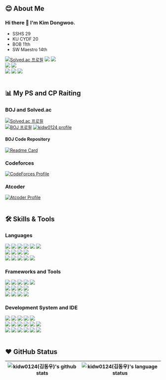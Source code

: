 
<!--
**kidw0124/kidw0124** is a ✨ _special_ ✨ repository because its `README.md` (this file) appears on your GitHub profile.

Here are some ideas to get you started:

- 🔭 I’m currently working on ...
- 🌱 I’m currently learning ...
- 👯 I’m looking to collaborate on ...
- 🤔 I’m looking for help with ...
- 💬 Ask me about ...
- 📫 How to reach me: ...
- 😄 Pronouns: ...
- ⚡ Fun fact: ...
-->

## 😊 About Me
### Hi there 👋 I'm Kim Dongwoo.
- SSHS 29
- KU CYDF 20
- BOB 11th
- SW Maestro 14th

[![Solved.ac
프로필](http://mazassumnida.wtf/api/mini/generate_badge?boj=kidw0124)](https://solved.ac/kidw0124)
<a href="https://codeforces.com/profile/kidw0124" target="_blank"><img src="https://img.shields.io/badge/Codeforces-1F8ACB?style=flat-square&logo=Codeforces&logoColor=white"/></a>
<a href="https://www.kaggle.com/kidw0124" target="_blank"><img src="https://img.shields.io/badge/kaggle-20BEFF?style=flat-square&logo=Kaggle&logoColor=white"/></a>
<br>
<a href="mailto:kidw0124@naver.com" target="_blank"><img src="https://img.shields.io/badge/kidw0124@naver.com-03C75A?style=flat-square&logo=Naver&logoColor=white"/></a>
<a href="mailto:kidw0124@gmail.com" target="_blank"><img src="https://img.shields.io/badge/kidw0124@gmail.com-EA4335?style=flat-square&logo=Gmail&logoColor=white"/></a>
<br>
<a href="https://kidw0124.github.io/" target="_blank"><img src="https://img.shields.io/badge/Blog-FF9900?style=flat-square&logo=GitHub%20Sponsors&logoColor=white"/></a>
<a href="https://www.instagram.com/d._.w0o/" target="_blank"><img src="https://img.shields.io/badge/instagram-E4405F?style=flat-square&logo=Instagram&logoColor=white"/></a>
<a href="https://www.facebook.com/kidw0124/" target="_blank"><img src="https://img.shields.io/badge/facebook-1877F2?style=flat-square&logo=Facebook&logoColor=white"/></a>
<br>
<br>
## 📊 My PS and CP Raiting
### BOJ and Solved.ac
[![Solved.ac
프로필](http://mazassumnida.wtf/api/mini/generate_badge?boj=kidw0124)](https://solved.ac/kidw0124)
<br>
[![BOJ
프로필](http://mazassumnida.wtf/api/v2/generate_badge?boj=kidw0124)](https://icpc.me/kidw0124)
[![kidw0124 profile](http://mazandi.herokuapp.com/api?handle=kidw0124)](https://solved.ac/kidw0124)
#### BOJ Code Repository
[![Readme Card](https://github-readme-stats.vercel.app/api/pin/?username=kidw0124&repo=PS&theme=dark)](https://github.com/kidw0124/PS)

### Codeforces
[![CodeForces Profile](https://cf.leed.at?id=kidw0124)](https://codeforces.com/profile/kidw0124)

### Atcoder
[![Atcoder Profile](https://atcoder-badge.kro.kr?id=kidw0124)](https://atcoder.jp/users/kidw0124)
<br>
<br>

## 🛠️ Skills & Tools
### Languages
![](https://img.shields.io/badge/Lang-C-informational?style=flat&logo=C&color=A8B9CC)
![](https://img.shields.io/badge/Lang-C++-informational?style=flat&logo=Cplusplus&color=00599C)
![](https://img.shields.io/badge/Lang-C%23-informational?style=flat&logo=CSharp&color=239120)
![](https://img.shields.io/badge/Lang-JAVA-informational?style=flat&logo=Oracle&color=007396)
![](https://img.shields.io/badge/Lang-JavaScript-informational?style=flat&logo=JavaScript&color=F7DF1E)
![](https://img.shields.io/badge/Lang-TypeScript-informational?style=flat&logo=TypeScript&color=3178C6)
<br>
![](https://img.shields.io/badge/Lang-Python-informational?style=flat&logo=Python&color=3776AB)
![](https://img.shields.io/badge/Lang-Visual%20Basic-informational?style=flat&logo=Microsoft&color=5E5E5E)
![](https://img.shields.io/badge/Lang-Mathematica-informational?style=flat&logo=Wolfram%20Mathematica&color=DD1100)
![](https://img.shields.io/badge/Lang-R-informational?style=flat&logo=R&color=276DC3)
<br>
![](https://img.shields.io/badge/Markup-HTML-informational?style=flat&logo=HTML5&color=E34F26)
![](https://img.shields.io/badge/Markup-LaTeX-informational?style=flat&logo=LaTeX&color=008080)
![](https://img.shields.io/badge/Markup-Markdown-informational?style=flat&logo=Markdown&color=000000)
![](https://img.shields.io/badge/Style%20Sheet-CSS-informational?style=flat&logo=CSS3&color=1572B6)
![](https://img.shields.io/badge/Style%20Sheet-SASS-informational?style=flat&logo=SASS&color=CC6699)
### Frameworks and Tools
![](https://img.shields.io/badge/Runtime-Node.js-informational?style=flat&logo=Node.JS&color=339933)
![](https://img.shields.io/badge/Framework-React-informational?style=flat&logo=react&color=61DAFB)
![](https://img.shields.io/badge/Framework-Vue-informational?style=flat&logo=Vue.js&color=4FC08D)
![](https://img.shields.io/badge/Framework-Express-informational?style=flat&logo=express&color=000000)
![](https://img.shields.io/badge/Framework-.NET-informational?style=flat&logo=.NET&color=512BD4)
<br>
![](https://img.shields.io/badge/DB-MySQL-informational?style=flat&logo=MySQL&color=4479A1)
![](https://img.shields.io/badge/DB-SQLite-informational?style=flat&logo=SQLite&color=003B57)
![](https://img.shields.io/badge/Tool-Wireshark-informational?style=flat&logo=Wireshark&color=1679A7)
![](https://img.shields.io/badge/Tool-Figma-informational?style=flat&logo=Figma&color=F24E1E)
<br>
![](https://img.shields.io/badge/Tool-Git-informational?style=flat&logo=Git&color=F05032)
[![](https://img.shields.io/badge/Tool-GitHub-informational?style=flat&logo=GitHub&color=181717)](https://github.com/kidw0124)
![](https://img.shields.io/badge/Tool-Slack-informational?style=flat&logo=Slack&color=4A154B)
![](https://img.shields.io/badge/Tool-Notion-informational?style=flat&logo=Notion&color=000000)
### Development System and IDE
![](https://img.shields.io/badge/VM-Virtual%20Box-informational?style=flat&logo=VirtualBox&color=183A61)
![](https://img.shields.io/badge/VM-VMware-informational?style=flat&logo=VMware&color=607078)
![](https://img.shields.io/badge/OS-Windows-informational?style=flat&logo=Windows&color=0078D6)
![](https://img.shields.io/badge/OS-Ubuntu-informational?style=flat&logo=Ubuntu&color=E95420)
![](https://img.shields.io/badge/OS-Kali-informational?style=flat&logo=Kali%20Linux&color=557C94)
<br>
![](https://img.shields.io/badge/IDE-Visual%20Studio-informational?style=flat&logo=Visual%20Studio&color=5C2D91)
![](https://img.shields.io/badge/IDE-VSCode-informational?style=flat&logo=Visual%20Studio%20Code&color=007ACC)
![](https://img.shields.io/badge/IDE-Eclipse-informational?style=flat&logo=Eclipse%20IDE&color=2C2255)
![](https://img.shields.io/badge/IDE-IntelliJ-informational?style=flat&logo=IntelliJ%20IDEA&color=000000)
![](https://img.shields.io/badge/IDE-PyCharm-informational?style=flat&logo=PyCharm&color=000000)
![](https://img.shields.io/badge/IDE-RStudio-informational?style=flat&logo=RStudio&color=75AADB)
<br>
![](https://img.shields.io/badge/IDE-Jupyter-informational?style=flat&logo=Jupyter&color=F37626)
![](https://img.shields.io/badge/Tool-Anaconda-informational?style=flat&logo=Anaconda&color=44A833)
![](https://img.shields.io/badge/IDE-Colab-informational?style=flat&logo=Google%20Colab&color=F9AB00)
![](https://img.shields.io/badge/IDE-Arduino-informational?style=flat&logo=Arduino&color=00979D)
![](https://img.shields.io/badge/Platform-AWS-informational?style=flat&logo=Amazon%20AWS&color=232F3E)
![](https://img.shields.io/badge/Platform-Google%20Cloud%20Platform-informational?style=flat&logo=Google%20Cloud&color=4285F4)
<br>
<br>
## ❤️ GitHub Status

| <img align="center" src="https://github-readme-stats.vercel.app/api?username=kidw0124&show_icons=true&theme=buefy&hide_border=true&count_private=true" alt="kidw0124(김동우)'s github stats" /> |<img align="center" src="https://github-readme-stats.vercel.app/api/top-langs/?username=kidw0124&layout=compact&theme=buefy&hide_border=true&langs_count=10" alt="kidw0124(김동우)'s language status"/> |
| ------------- | ------------- |




